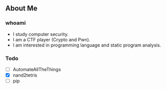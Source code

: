 ## About Me

### whoami

- I study computer security.
- I am a CTF player (Crypto and Pwn).
- I am interested in programming language and static program analysis.

### Todo

- [ ] AutomateAllTheThings
- [x] nand2tetris
- [ ] pip
